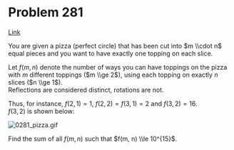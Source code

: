 # Problem 281

[Link](https://projecteuler.net/problem=281)

You are given a pizza (perfect circle) that has been cut into $m \\cdot n$ equal pieces and you want to have exactly one topping on each slice.

Let $f(m, n)$ denote the number of ways you can have toppings on the pizza with $m$ different toppings ($m \\ge 2$), using each topping on exactly $n$ slices ($n \\ge 1$).  
Reflections are considered distinct, rotations are not. 

Thus, for instance, $f(2,1) = 1$, $f(2, 2) = f(3, 1) = 2$ and $f(3, 2) = 16$.  
$f(3, 2)$ is shown below:

![0281_pizza.gif](resources/images/0281_pizza.gif?1678992056)

Find the sum of all $f(m, n)$ such that $f(m, n) \\le 10^{15}$.
